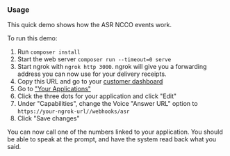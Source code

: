 ### Usage

This quick demo shows how the ASR NCCO events work.

To run this demo:

1. Run `composer install`
2. Start the web server `composer run --timeout=0 serve`
3. Start ngrok with `ngrok http 3000`. ngrok will give you a forwarding address you can now use for your delivery receipts.
4. Copy this URL and go to your [customer dashboard](https://dashboard.nexmo.com/sign-in)
5. Go to ["Your Applications"](https://dashboard.nexmo.com/applications)
6. Click the three dots for your application and click "Edit"
7. Under "Capabilities", change the Voice "Answer URL" option to `https://your-ngrok-url//webhooks/asr`
7. Click "Save changes"

You can now call one of the numbers linked to your application. You should be able to speak at the prompt, and 
have the system read back what you said.
